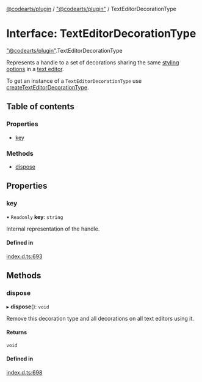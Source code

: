 [@codearts/plugin](../README.md) / ["@codearts/plugin"](../modules/_codearts_plugin_.md) / TextEditorDecorationType

# Interface: TextEditorDecorationType

["@codearts/plugin"](../modules/_codearts_plugin_.md).TextEditorDecorationType

Represents a handle to a set of decorations
sharing the same [styling options](codearts_plugin_.DecorationRenderOptions.md) in a [text editor](codearts_plugin_.TextEditor.md).

To get an instance of a `TextEditorDecorationType` use
[createTextEditorDecorationType](../modules/codearts_plugin_.window.md#createtexteditordecorationtype).

## Table of contents

### Properties

- [key](codearts_plugin_.TextEditorDecorationType.md#key)

### Methods

- [dispose](codearts_plugin_.TextEditorDecorationType.md#dispose)

## Properties

### key

• `Readonly` **key**: `string`

Internal representation of the handle.

#### Defined in

[index.d.ts:693](https://github.com/huaweicloud/cloudide-plugin-api/blob/5055bbd/index.d.ts#L693)

## Methods

### dispose

▸ **dispose**(): `void`

Remove this decoration type and all decorations on all text editors using it.

#### Returns

`void`

#### Defined in

[index.d.ts:698](https://github.com/huaweicloud/cloudide-plugin-api/blob/5055bbd/index.d.ts#L698)
